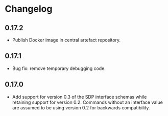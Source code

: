 # Changelog

## 0.17.2

* Publish Docker image in central artefact repository.

## 0.17.1

* Bug fix: remove temporary debugging code.

## 0.17.0

* Add support for version 0.3 of the SDP interface schemas while retaining
  support for version 0.2. Commands without an interface value are assumed to
  be using version 0.2 for backwards compatibility.
